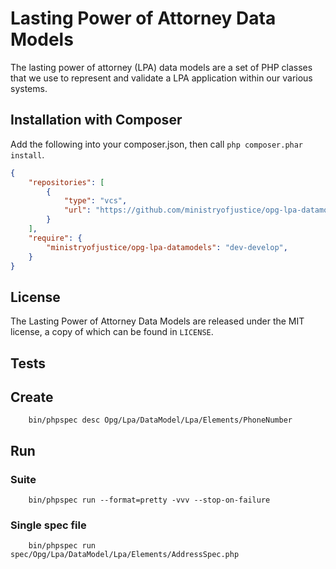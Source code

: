 Lasting Power of Attorney Data Models
==============
The lasting power of attorney (LPA) data models are a set of PHP classes that we use to represent and validate a LPA application within our various systems.


Installation with Composer
--------------------

Add the following into your composer.json, then call `php composer.phar install`. 

```json
{
    "repositories": [
        {
            "type": "vcs",
            "url": "https://github.com/ministryofjustice/opg-lpa-datamodels"
        }
    ],
    "require": {
        "ministryofjustice/opg-lpa-datamodels": "dev-develop",
    }
}
```
 

License
-------

The Lasting Power of Attorney Data Models are released under the MIT license, a copy of which can be found in ``LICENSE``.

Tests
-----

## Create

        bin/phpspec desc Opg/Lpa/DataModel/Lpa/Elements/PhoneNumber

## Run

### Suite

        bin/phpspec run --format=pretty -vvv --stop-on-failure

### Single spec file

        bin/phpspec run spec/Opg/Lpa/DataModel/Lpa/Elements/AddressSpec.php